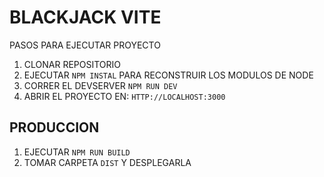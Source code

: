 # BLACKJACK VITE

PASOS PARA EJECUTAR PROYECTO

1. CLONAR REPOSITORIO
2. EJECUTAR ```NPM INSTAL``` PARA RECONSTRUIR LOS MODULOS DE NODE
3. CORRER EL DEVSERVER ```NPM RUN DEV```
4. ABRIR EL PROYECTO EN: ```HTTP://LOCALHOST:3000```


## PRODUCCION

1. EJECUTAR ```NPM RUN BUILD```
2. TOMAR CARPETA ```DIST``` Y DESPLEGARLA
